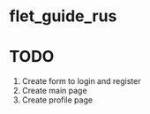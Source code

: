 # flet_guide_rus

# TODO

1. Create form to login and register
2. Create main page
3. Create profile page

